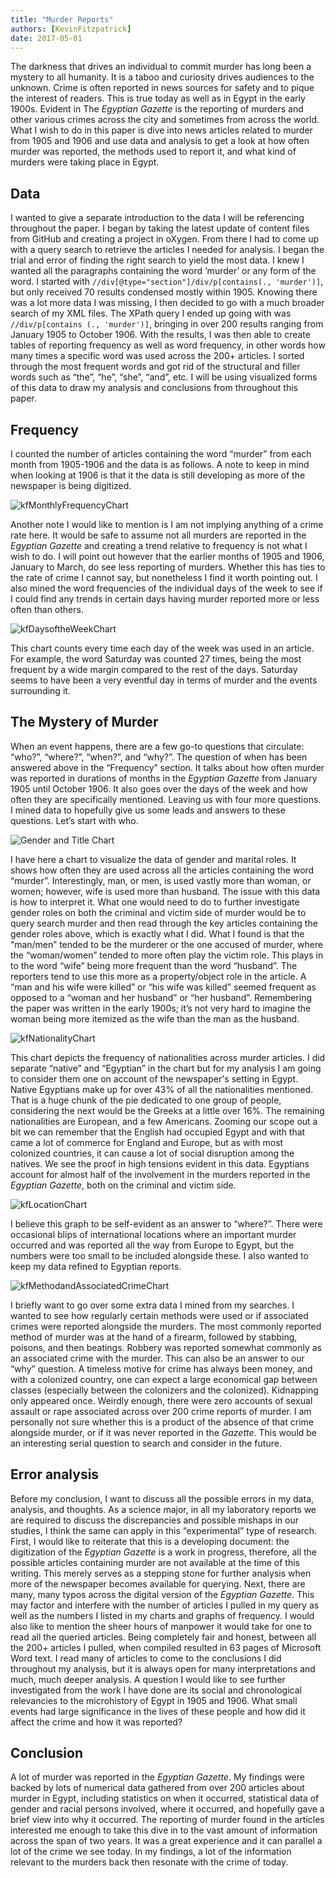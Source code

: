 ```yaml
---
title: "Murder Reports"
authors: [KevinFitzpatrick]
date: 2017-05-01
---
```

The darkness that drives an individual to commit murder has long been a mystery to all humanity. It is a taboo and curiosity drives audiences to the unknown. Crime is often reported in news sources for safety and to pique the interest of readers. This is true today as well as in Egypt in the early 1900s. Evident in The *Egyptian Gazette* is the reporting of murders and other various crimes across the city and sometimes from across the world. What I wish to do in this paper is dive into news articles related to murder from 1905 and 1906 and use data and analysis to get a look at how often murder was reported, the methods used to report it, and what kind of murders were taking place in Egypt.

## Data
I wanted to give a separate introduction to the data I will be referencing throughout the paper. I began by taking the latest update of content files from GitHub and creating a project in oXygen. From there I had to come up with a query search to retrieve the articles I needed for analysis. I began the trial and error of finding the right search to yield the most data. I knew I wanted all the paragraphs containing the word ‘murder’ or any form of the word. I started with `//div[@type="section"]/div/p[contains(., 'murder')]`, but only received 70 results condensed mostly within 1905. Knowing there was a lot more data I was missing, I then decided to go with a much broader search of my XML files. The XPath query I ended up going with was `//div/p[contains (., 'murder')]`, bringing in over 200 results ranging from January 1905 to October 1906. With the results, I was then able to create tables of reporting frequency as well as word frequency, in other words how many times a specific word was used across the 200+ articles. I sorted through the most frequent words and got rid of the structural and filler words such as “the”, “he”, “she”, “and”, etc. I will be using visualized forms of this data to draw my analysis and conclusions from throughout this paper.

## Frequency
I counted the number of articles containing the word “murder” from each month from 1905-1906 and the data is as follows. A note to keep in mind when looking at 1906 is that it the data is still developing as more of the newspaper is being digitized.

![kfMonthlyFrequencyChart](kfMonthlyFrequencyChart.jpg)

Another note I would like to mention is I am not implying anything of a crime rate here. It would be safe to assume not all murders are reported in the *Egyptian Gazette* and creating a trend relative to frequency is not what I wish to do. I will point out however that the earlier months of 1905 and 1906, January to March, do see less reporting of murders. Whether this has ties to the rate of crime I cannot say, but nonetheless I find it worth pointing out. I also mined the word frequencies of the individual days of the week to see if I could find any trends in certain days having murder reported more or less often than others.

![kfDaysoftheWeekChart](kfDaysoftheWeekChart.jpg)

This chart counts every time each day of the week was used in an article. For example, the word Saturday was counted 27 times, being the most frequent by a wide margin compared to the rest of the days. Saturday seems to have been a very eventful day in terms of murder and the events surrounding it.

## The Mystery of Murder
When an event happens, there are a few go-to questions that circulate: “who?”, “where?”, “when?”, and “why?”. The question of when has been answered above in the “Frequency” section. It talks about how often murder was reported in durations of months in the *Egyptian Gazette* from January 1905 until October 1906. It also goes over the days of the week and how often they are specifically mentioned. Leaving us with four more questions. I mined data to hopefully give us some leads and answers to these questions. Let’s start with who.

![Gender and Title Chart](kfGenderandTitleChart.jpg)

I have here a chart to visualize the data of gender and marital roles. It shows how often they are used across all the articles containing the word “murder”. Interestingly, man, or men, is used vastly more than woman, or women; however, wife is used more than husband. The issue with this data is how to interpret it. What one would need to do to further investigate gender roles on both the criminal and victim side of murder would be to query search murder and then read through the key articles containing the gender roles above, which is exactly what I did. What I found is that the “man/men” tended to be the murderer or the one accused of murder, where the “woman/women” tended to more often play the victim role. This plays in to the word “wife” being more frequent than the word “husband”.  The reporters tend to use this more as a property/object role in the article. A “man and his wife were killed” or “his wife was killed” seemed frequent as opposed to a “woman and her husband” or “her husband”. Remembering the paper was written in the early 1900s; it’s not very hard to imagine the woman being more itemized as the wife than the man as the husband.

![kfNationalityChart](kfNationalityChart.jpg)

This chart depicts the frequency of nationalities across murder articles. I did separate “native” and “Egyptian” in the chart but for my analysis I am going to consider them one on account of the newspaper's setting in Egypt. Native Egyptians make up for over 43% of all the nationalities mentioned. That is a huge chunk of the pie dedicated to one group of people, considering the next would be the Greeks at a little over 16%. The remaining nationalities are European, and a few Americans. Zooming our scope out a bit we can remember that the English had occupied Egypt and with that came a lot of commerce for England and Europe, but as with most colonized countries, it can cause a lot of social disruption among the natives. We see the proof in high tensions evident in this data. Egyptians account for almost half of the involvement in the murders reported in the *Egyptian Gazette*, both on the criminal and victim side.

![kfLocationChart](kfLocationChart.jpg)

I believe this graph to be self-evident as an answer to “where?”. There were occasional blips of international locations where an important murder occurred and was reported all the way from Europe to Egypt, but the numbers were too small to be included alongside these. I also wanted to keep my data refined to Egyptian reports.

![kfMethodandAssociatedCrimeChart](kfMethodandAssociatedCrimeChart.jpg)

I briefly want to go over some extra data I mined from my searches. I wanted to see how regularly certain methods were used or if associated crimes were reported alongside the murders. The most commonly reported method of murder was at the hand of a firearm, followed by stabbing, poisons, and then beatings. Robbery was reported somewhat commonly as an associated crime with the murder. This can also be an answer to our “why” question. A timeless motive for crime has always been money, and with a colonized country, one can expect a large economical gap between classes (especially between the colonizers and the colonized). Kidnapping only appeared once. Weirdly enough, there were zero accounts of sexual assault or rape associated across over 200 crime reports of murder. I am personally not sure whether this is a product of the absence of that crime alongside murder, or if it was never reported in the *Gazette*. This would be an interesting serial question to search and consider in the future.

## Error analysis
Before my conclusion, I want to discuss all the possible errors in my data, analysis, and thoughts. As a science major, in all my laboratory reports we are required to discuss the discrepancies and possible mishaps in our studies, I think the same can apply in this “experimental” type of research. First, I would like to reiterate that this is a developing document: the digitization of the *Egyptian Gazette* is a work in progress, therefore, all the possible articles containing murder are not available at the time of this writing. This merely serves as a stepping stone for further analysis when more of the newspaper becomes available for querying. Next, there are many, many typos across the digital version of the *Egyptian Gazette*. This may factor and interfere with the number of articles I pulled in my query as well as the numbers I listed in my charts and graphs of frequency. I would also like to mention the sheer hours of manpower it would take for one to read all the queried articles. Being completely fair and honest, between all the 200+ articles I pulled, when compiled resulted in 63 pages of Microsoft Word text. I read many of articles to come to the conclusions I did throughout my analysis, but it is always open for many interpretations and much, much deeper analysis. A question I would like to see further investigated from the work I have done are its social and chronological relevancies to the microhistory of Egypt in 1905 and 1906. What small events had large significance in the lives of these people and how did it affect the crime and how it was reported?

## Conclusion
A lot of murder was reported in the *Egyptian Gazette*. My findings were backed by lots of numerical data gathered from over 200 articles about murder in Egypt, including statistics on when it occurred, statistical data of gender and racial persons involved, where it occurred, and hopefully gave a brief view into why it occurred. The reporting of murder found in the articles interested me enough to take this dive in to the vast amount of information across the span of two years. It was a great experience and it can parallel a lot of the crime we see today. In my findings, a lot of the information relevant to the murders back then resonate with the crime of today.
